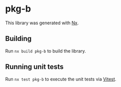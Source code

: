 # pkg-b

This library was generated with [Nx](https://nx.dev).

## Building

Run `nx build pkg-b` to build the library.

## Running unit tests

Run `nx test pkg-b` to execute the unit tests via [Vitest](https://vitest.dev/).
